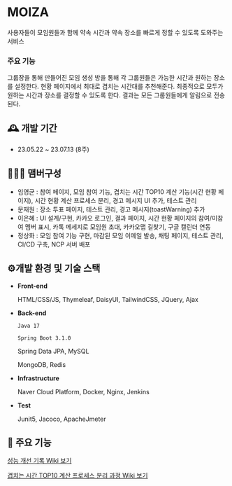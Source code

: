 # MOIZA

사용자들이 모임원들과 함께 약속 시간과 약속 장소를 빠르게 정할 수 있도록 도와주는 서비스



### 주요 기능

그룹장을 통해 만들어진 모임 생성 방을 통해 각 그룹원들은 가능한 시간과 원하는 장소를 설정한다.
현황 페이지에서 최대로 겹치는 시간대를 추천해준다.
최종적으로 모두가 원하는 시간과 장소를 결정할 수 있도록 한다.
결과는 모든 그룹원들에게 알림으로 전송된다.



## 🕰️ 개발 기간

- 23.05.22 ~ 23.07.13 (8주)

## 🧑‍🤝‍🧑 맴버구성

- 임영균 : 참여 페이지, 모임 참여 기능, 겹치는 시간 TOP10 계산 기능(시간 현황 페이지), 시간 현황 계산 프로세스 분리, 경고 메시지 UI 추가, 테스트 관리
- 문재원 : 장소 투표 페이지, 테스트 관리, 경고 메시지(toastWarning) 추가
- 이은혜 : UI 설계/구현, 카카오 로그인, 결과 페이지, 시간 현황 페이지의 참여/미참여 멤버 표시, 카톡 메세지로 모임원 초대, 카카오맵 길찾기, 구글 캘린더 연동
- 정상화 : 모임 참여 기능 구현, 마감된 모임 이메일 발송, 채팅 페이지, 테스트 관리, CI/CD 구축, NCP 서버 배포



## ⚙️개발 환경 및 기술 스택

- **Front-end**

	HTML/CSS/JS, Thymeleaf, DaisyUI, TailwindCSS, JQuery, Ajax

- **Back-end**

	`Java 17`

	`Spring Boot 3.1.0`

	Spring Data JPA, MySQL

	MongoDB, Redis

- **Infrastructure**

	Naver Cloud Platform, Docker, Nginx, Jenkins

- **Test**

	Junit5, Jacoco, ApacheJmeter


## 📌 주요 기능

[성능 개선 기록 Wiki 보기](https://github.com/llBackend7/MOIZA/wiki/%EC%84%B1%EB%8A%A5-%EA%B0%9C%EC%84%A0-%EA%B8%B0%EB%A1%9D)

[겹치는 시간 TOP10 계산 프로세스 분리 과정 Wiki 보기](https://github.com/iyk2h/MOIZA-TIME-CALCULATOR/wiki/%EA%B2%B9%EC%B9%98%EB%8A%94-%EC%8B%9C%EA%B0%84-TOP10-%EA%B3%84%EC%82%B0-%ED%94%84%EB%A1%9C%EC%84%B8%EC%8A%A4-%EB%B6%84%EB%A6%AC-%EA%B3%BC%EC%A0%95)



